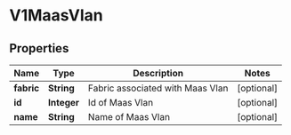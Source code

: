 # V1MaasVlan

## Properties
Name | Type | Description | Notes
------------ | ------------- | ------------- | -------------
**fabric** | **String** | Fabric associated with Maas Vlan |  [optional]
**id** | **Integer** | Id of Maas Vlan |  [optional]
**name** | **String** | Name of Maas Vlan |  [optional]
